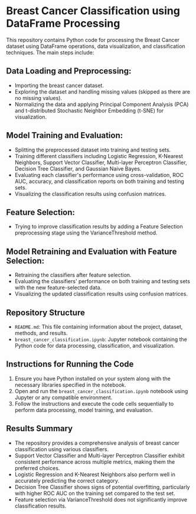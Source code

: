 # Breast Cancer Classification using DataFrame Processing

This repository contains Python code for processing the Breast Cancer dataset using DataFrame operations, data visualization, and classification techniques. The main steps include:

## Data Loading and Preprocessing:

- Importing the breast cancer dataset.
- Exploring the dataset and handling missing values (skipped as there are no missing values).
- Normalizing the data and applying Principal Component Analysis (PCA) and t-distributed Stochastic Neighbor Embedding (t-SNE) for visualization.

## Model Training and Evaluation:

- Splitting the preprocessed dataset into training and testing sets.
- Training different classifiers including Logistic Regression, K-Nearest Neighbors, Support Vector Classifier, Multi-layer Perceptron Classifier, Decision Tree Classifier, and Gaussian Naive Bayes.
- Evaluating each classifier's performance using cross-validation, ROC AUC, accuracy, and classification reports on both training and testing sets.
- Visualizing the classification results using confusion matrices.

## Feature Selection:

- Trying to improve classification results by adding a Feature Selection preprocessing stage using the VarianceThreshold method.

## Model Retraining and Evaluation with Feature Selection:

- Retraining the classifiers after feature selection.
- Evaluating the classifiers' performance on both training and testing sets with the new feature-selected data.
- Visualizing the updated classification results using confusion matrices.

## Repository Structure

- `README.md`: This file containing information about the project, dataset, methods, and results.
- `breast_cancer_classification.ipynb`: Jupyter notebook containing the Python code for data processing, classification, and visualization.

## Instructions for Running the Code

1. Ensure you have Python installed on your system along with the necessary libraries specified in the notebook.
2. Open and run the `breast_cancer_classification.ipynb` notebook using Jupyter or any compatible environment.
3. Follow the instructions and execute the code cells sequentially to perform data processing, model training, and evaluation.

## Results Summary

- The repository provides a comprehensive analysis of breast cancer classification using various classifiers.
- Support Vector Classifier and Multi-layer Perceptron Classifier exhibit consistent performance across multiple metrics, making them the preferred choices.
- Logistic Regression and K-Nearest Neighbors also perform well in accurately predicting the correct category.
- Decision Tree Classifier shows signs of potential overfitting, particularly with higher ROC AUC on the training set compared to the test set.
- Feature selection via VarianceThreshold does not significantly improve classification results.
